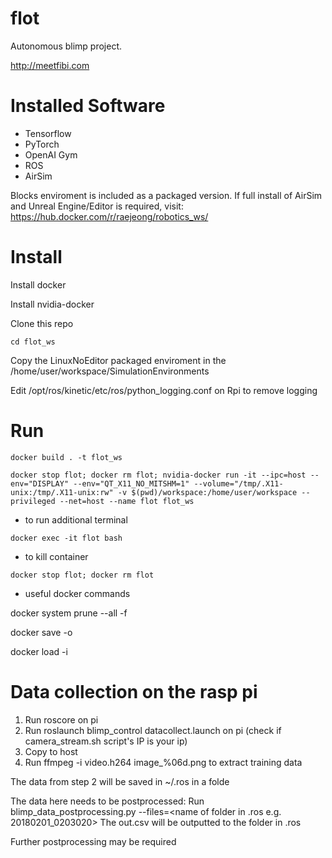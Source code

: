 # flot

Autonomous blimp project.

http://meetfibi.com

# Installed Software

- Tensorflow
- PyTorch
- OpenAI Gym
- ROS
- AirSim

Blocks enviroment is included as a packaged version. If full install of AirSim and Unreal Engine/Editor is required, visit:
https://hub.docker.com/r/raejeong/robotics_ws/

# Install

Install docker

Install nvidia-docker

Clone this repo

```cd flot_ws```

Copy the LinuxNoEditor packaged enviroment in the /home/user/workspace/SimulationEnvironments

Edit /opt/ros/kinetic/etc/ros/python_logging.conf on Rpi to remove logging

# Run
```docker build . -t flot_ws ```

```docker stop flot; docker rm flot; nvidia-docker run -it --ipc=host --env="DISPLAY" --env="QT_X11_NO_MITSHM=1" --volume="/tmp/.X11-unix:/tmp/.X11-unix:rw" -v $(pwd)/workspace:/home/user/workspace --privileged --net=host --name flot flot_ws```

- to run additional terminal 

```docker exec -it flot bash```

- to kill container

```docker stop flot; docker rm flot```

- useful docker commands

docker system prune --all -f

docker save -o <save image to path> <image name>

docker load -i <path to image tar file>

# Data collection on the rasp pi
1. Run roscore on pi
2. Run roslaunch blimp_control datacollect.launch on pi (check if camera_stream.sh script's IP is your ip)
3. Copy to host
4. Run ffmpeg -i video.h264 image_%06d.png to extract training data

The data from step 2 will be saved in ~/.ros in a folde

The data here needs to be postprocessed:
Run blimp_data_postprocessing.py --files=<name of folder in .ros e.g. 20180201_0203020>
The out.csv will be outputted to the folder in .ros

Further postprocessing may be required
